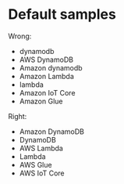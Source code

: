 # Default samples

Wrong:

  * dynamodb
  * AWS DynamoDB
  * Amazon dynamodb
  * Amazon Lambda
  * lambda
  * Amazon IoT Core
  * Amazon Glue

Right:

  * Amazon DynamoDB
  * DynamoDB
  * AWS Lambda
  * Lambda
  * AWS Glue
  * AWS IoT Core
